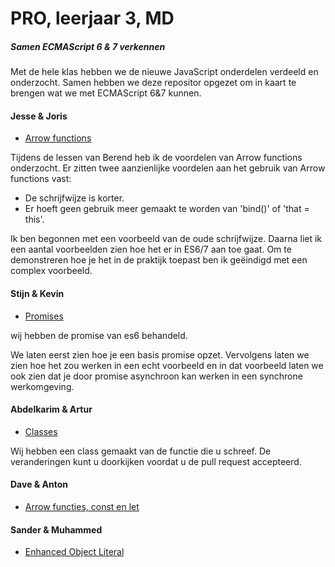 # PRO, leerjaar 3, MD
##### Samen ECMAScript 6 & 7 verkennen

Met de hele klas hebben we de nieuwe JavaScript onderdelen verdeeld en onderzocht. Samen hebben we deze repositor opgezet om in kaart te brengen wat we met ECMAScript 6&7 kunnen.

#### Jesse & Joris

- [Arrow functions](https://github.com/BerendWeij/md3_es6_es7_2016/blob/master/jesse_joris/es6_arrow.js)  

Tijdens de lessen van Berend heb ik de voordelen van Arrow functions onderzocht.
Er zitten twee aanzienlijke voordelen aan het gebruik van Arrow functions vast:
- De schrijfwijze is korter.
- Er hoeft geen gebruik meer gemaakt te worden van 'bind()' of 'that = this'.

Ik ben begonnen met een voorbeeld van de oude schrijfwijze. Daarna liet ik een aantal voorbeelden zien hoe het er in ES6/7 aan toe gaat. Om te demonstreren hoe je het in de praktijk toepast ben ik geëindigd met een complex voorbeeld.

#### Stijn & Kevin

- [Promises](https://github.com/BerendWeij/md3_es6_es7_2016/tree/master/kevin_stijn/promise)
 
wij hebben de promise van es6 behandeld.

We laten eerst zien hoe je een basis promise opzet. Vervolgens laten we zien hoe het zou werken in een echt voorbeeld en in dat voorbeeld laten we ook zien dat je door promise asynchroon kan werken in een synchrone werkomgeving.

#### Abdelkarim & Artur

- [Classes](https://github.com/BerendWeij/md3_es6_es7_2016/blob/master/abdelkarimouzzine_arturkupczak/src/index.js)

Wij hebben een class gemaakt van de functie die u schreef. De veranderingen kunt u doorkijken voordat u de pull request accepteerd.

#### Dave & Anton

- [Arrow functies, const en let](https://github.com/BerendWeij/md3_es6_es7_2016/tree/master/dave_anton)

#### Sander & Muhammed

- [Enhanced Object Literal](https://github.com/BerendWeij/md3_es6_es7_2016/tree/master/sander_muhammed)

